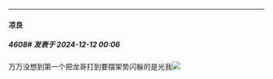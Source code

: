 ﻿
*****

####  凉良  
##### 4608#       发表于 2024-12-12 00:06

万万没想到第一个把龙哥打到要摆架势闪躲的是光我<img src="https://static.saraba1st.com/image/smiley/face2017/037.png" referrerpolicy="no-referrer">

